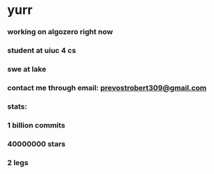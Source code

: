 # yurr

### working on algozero right now
### student at uiuc 4 cs
### swe at lake
### contact me through email: prevostrobert309@gmail.com

### stats: 
### 1 billion commits
### 40000000 stars
### 2 legs
